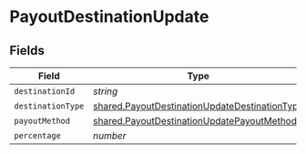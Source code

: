 # PayoutDestinationUpdate


## Fields

| Field                                                                                                                 | Type                                                                                                                  | Required                                                                                                              | Description                                                                                                           |
| --------------------------------------------------------------------------------------------------------------------- | --------------------------------------------------------------------------------------------------------------------- | --------------------------------------------------------------------------------------------------------------------- | --------------------------------------------------------------------------------------------------------------------- |
| `destinationId`                                                                                                       | *string*                                                                                                              | :heavy_minus_sign:                                                                                                    | N/A                                                                                                                   |
| `destinationType`                                                                                                     | [shared.PayoutDestinationUpdateDestinationType](../../../sdk/models/shared/payoutdestinationupdatedestinationtype.md) | :heavy_minus_sign:                                                                                                    | N/A                                                                                                                   |
| `payoutMethod`                                                                                                        | [shared.PayoutDestinationUpdatePayoutMethod](../../../sdk/models/shared/payoutdestinationupdatepayoutmethod.md)       | :heavy_minus_sign:                                                                                                    | N/A                                                                                                                   |
| `percentage`                                                                                                          | *number*                                                                                                              | :heavy_minus_sign:                                                                                                    | N/A                                                                                                                   |